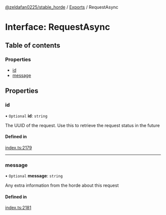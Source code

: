 [@zeldafan0225/stable_horde](../README.md) / [Exports](../modules.md) / RequestAsync

# Interface: RequestAsync

## Table of contents

### Properties

- [id](RequestAsync.md#id)
- [message](RequestAsync.md#message)

## Properties

### id

• `Optional` **id**: `string`

The UUID of the request. Use this to retrieve the request status in the future

#### Defined in

[index.ts:2179](https://github.com/ZeldaFan0225/stable_horde/blob/9241243/index.ts#L2179)

___

### message

• `Optional` **message**: `string`

Any extra information from the horde about this request

#### Defined in

[index.ts:2181](https://github.com/ZeldaFan0225/stable_horde/blob/9241243/index.ts#L2181)
